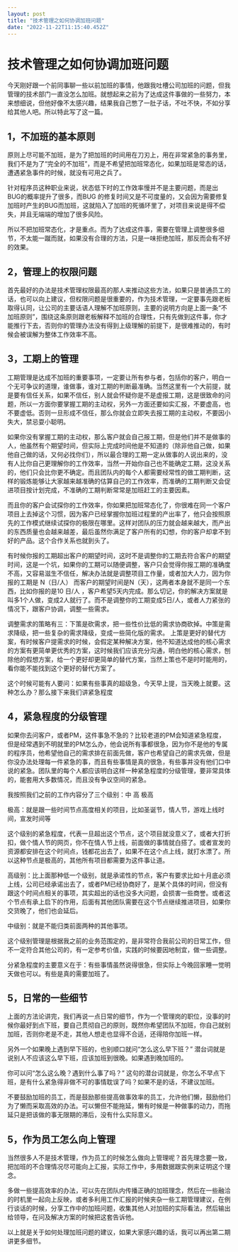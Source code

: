 ```yaml
---
layout: post
title: "技术管理之如何协调加班问题"
date: "2022-11-22T11:15:40.452Z"
---
```

技术管理之如何协调加班问题
=============

今天刚好跟一个前同事聊一些以前加班的事情，他跟我吐槽公司加班的问题，但我管理的技术部门一直没怎么加班。就想起来之前为了达成这件事做的一些努力，本来想细说，但他好像不太感兴趣，结果我自己憋了一肚子话，不吐不快，不如分享给其他人吧。所以特此写了这一篇。

**1，不加班的基本原则**
--------------

原则上尽可能不加班，是为了把加班的时间用在刀刃上，用在非常紧急的事务里，我们不是为了“完全的不加班”，而是不希望把加班常态化，如果加班是常态的话，遭遇紧急事件的时候，就没有可用之兵了。

针对程序员这种职业来说，状态低下时的工作效率慢并不是主要问题，而是出BUG的概率提升了很多，而BUG 的修复时间又是不可度量的，又会因为需要修复加班时产生的BUG而加班，这就陷入了加班的死循环里了，对项目来说是得不偿失，并且无端端的增加了很多风险。

所以不把加班常态化，才是重点。而为了达成这件事，需要在管理上调整很多细节，不太能一蹴而就，如果没有合理的方法，只是一味拒绝加班，那反而会有不好的效果。

2，管理上的权限问题
----------

首先最好的办法是技术管理权限最高的那人来推动这些方法，如果只是普通员工的话，也可以向上建议，但权限问题是很重要的，作为技术管理，一定要事先跟老板取得认同，让公司的主要话语人理解不加班原则，主要的说明方向是上面一条“不加班原则”，围绕这条原则跟老板解释不加班的合理性，只有先做到这件事，你才能推行下去，否则你的管理办法没有得到上级理解的前提下，是很难推动的，有时候会被误解为整体工作效率不高。

3，工期上的管理
--------

工期管理是达成不加班的重要事项，一定要让所有参与者，包括你的客户，明白一个无可争议的道理，谁做事，谁对工期的判断最准确。当然这里有一个大前提，就是要有信任关系，如果不信任，别人就会怀疑你是不是虚报工期，这是很致命的问题，所以一方面你要掌握工期的主动权，另外一方面还要如实汇报，不要虚高，也不要虚低。否则一旦形成不信任，那么你就会立即失去报工期的主动权，不要因小失大，禁忌耍小聪明。

如果你没有掌握工期的主动权，那么客户就会自己报工期，但是他们并不是做事的人，他虽然有个期望时间，但实际上完成时间他是不知道的（除非他自己做，如果他自己做的话，又何必找你们），所以最合理的工期一定从做事的人说出来的，没有人比你自己更理解你的工作效率，当然一开始你自己也不能确定工期，这没关系的，他们只会比你更不确定。而且团队内的每个人都需要经常性的做工期判断，这样的锻炼能够让大家越来越准确的估算自己的工作效率，而准确的工期判断又会促进项目按计划完成，不准确的工期判断常常是加班赶工的主要因素。

而且你的客户会试探你的工作效率，你如果把加班常态化了，你很难在同一个客户项目上去掉这个习惯，因为客户已经掌握你加班过程里的产出率了，他只会按照原先的工作模式继续试探你的极限在哪里。这样对团队的压力就会越来越大，而产出的东西质量也会越来越差，最后虽然你满足了客户所有的幻想，你的客户却拿不到好的产品。这个合作关系也就到头了。

有时候你报的工期超出客户的期望时间，这时不是调整你的工期去符合客户的期望时间，这是一个坑，如果你的工期可以随便调整，客户只会觉得你报工期的准确度不高，又容易滋生不信任，解决办法就是调整项目工作量，或者加大人力，因为你报的工期是 N（日/人） 而客户的期望时间是N（天），这两者本身就不是同一个东西，比如你报的是10 日/人 ，客户希望5天内完成。那么切记，你的解决方案就是叫多1个人做，变成2人就行了。而不是调整你的工期变成5日/人，或者人力紧张的情况下，跟客户协调，调整一些需求。

调整需求的策略有三：下策是砍需求，把一些性价比低的需求协商砍掉。中策是需求降级，把一些复杂的需求降级，变成一些简化版的需求。 上策是更好的替代方案，有时候客户提需求的时候，会假定某种解决方案，他不知道达成他的核心需求的方案有更简单更优秀的方案，这时候我们应该充分沟通，明白他的核心需求，刨除他的假想方案，给一个更好却更简单的替代方案，当然上策也不是时时能用的，看你能不能找到这个更好的替代方案了。

这个时候可能有人要问：如果有些事真的超级急，今天早上提，当天晚上就要。这种怎么办？那么接下来我们讲紧急程度

4，紧急程度的分级管理
-----------

如果你去问客户，或者PM，这件事急不急的？比较老道的PM会知道紧急程度，但是经常遇到不明就里的PM怎么办，他会说所有事都很急，因为你不是他的专属的程序员，他希望他自己的需求排在前面先做，客户也希望自己的需求先做，但是你没办法处理每一件紧急的事，而且有些事情是真的很急，有些事并没有他们口中说的紧急。团队里的每个人都应该明白这样一种紧急程度的分级管理，要非常具体的，能套用大多数情况，而且没有争议空间的紧急。

我按照我们之前的工作内容分了三个级别：中 高 极高 

极高：就是跟一些时间节点高度相关的项目，比如圣诞节，情人节，游戏上线时间，宣发时间等

这个级别的紧急程度，代表一旦超出这个节点，这个项目就没意义了，或者大打折扣，做个情人节的网页，你不在情人节上线，前面做的事情就白搭了。或者宣发的资源都安排在这个时间点，钱都花出去了，如果不在这个点上线，就打水漂了。所以这种节点是极高的，其他所有项目都需要为这件事让道。

高级别：比上面那种低一个级别，就是承诺性的节点，客户有要求比如十月底必须上线，公司已经承诺出去了，或者PM已经协商好了，是某个具体的时间，但没有跟这个时间点相关的事项，其实超出的话也没多大问题，会损害一些商誉。或者这个节点有承上启下的作用，后面有其他团队需要在这个节点继续推进项目，如果你交货晚了，他们也会延后。

中级别：就是不能归类前面两种的其他事项。

这个级别管理是根据我之前的业务范围定的，是非常符合我前公司的日常工作，但不一定符合其他公司的，有一定参考价值，实践的时候要因地制宜，做一些调整。

分紧急程度的主要意义在于：有些事情虽然说得很急，但实际上今晚回家睡一觉明天做也可以。有些是真的需要加班了。

5，日常的一些细节
---------

上面的方法论讲完，我们再说一点日常的细节，作为一个管理岗的职位，没事的时候你最好到点下班，要自己贯彻自己的原则，既然你希望团队不加班，你自己就别加班，否则你老是不走，其他人想走也显得不合适，还得陪你加班一样。

另外一个如果晚上遇到早下班的，也别顺口就问“怎么这么早下班？” 潜台词就是说别人不应该这么早下班，应该加班到很晚。如果遇到晚加班的。

你可以问“怎么这么晚？遇到什么事了吗？” 这句的潜台词就是，你怎么不早点下班，是有什么紧急得非做不可的事情耽误了吗？如果不是的话，不建议加班。

不要鼓励加班的员工，而是鼓励那些提高做事效率的员工，允许他们懒，鼓励他们为了懒而采取高效的办法。可以懒但不能拖延，懒有时候是一种做事的动力，而拖延只是把该做的事无限期的滞后，没有什么实际意义。

5，作为员工怎么向上管理
------------

当然很多人不是技术管理，作为员工的时候怎么做向上管理呢？首先理念要一致，把加班的不合理情况尽可能向上汇报，实际工作中，多用数据跟实例来证明这个理念。

多做一些提高效率的办法，可以先在团队内传播正确的加班理念，然后在一些融洽的时机里一起向上反映，或者多利用工作汇报的时候夹杂一些工期管理建议，在例行谈话的时候，分享工作中的加班问题，收集其他人对加班的实际看法，然后输出给领导，在问及解决方案的时候把这套告诉他。

以上就是关于如何处理加班问题的建议，如果大家感兴趣的话，我可以再出第二期讲更多细节。